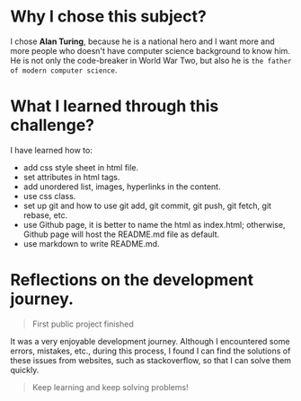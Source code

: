# Why I chose this subject?
I chose **Alan Turing**, because he is a national hero and I want more and more people who doesn't have computer science background to know him. He is not only the code-breaker in World War Two, but also he is `the father of modern computer science`.


# What I learned through this challenge?
I have learned how to:
* add css style sheet in html file.
* set attributes in html tags.
* add unordered list, images, hyperlinks in the content.
* use css class.
* set up git and how to use git add, git commit, git push, git fetch, git rebase, etc.
* use Github page, it is better to name the html as index.html; otherwise, Github page will host the README.md file as default.
* use markdown to write README.md.


# Reflections on the development journey.
> First public project finished

It was a very enjoyable development journey. Although I encountered some errors, mistakes, etc., during this process, I found I can find the solutions of these issues from websites, such as stackoverflow, so that I can solve them quickly. 

> Keep learning and keep solving problems!
